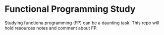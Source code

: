 # Functional Programming Study

Studying functiona programming (FP) can be a daunting task. 
This repo will hold resources notes and comment about FP.
